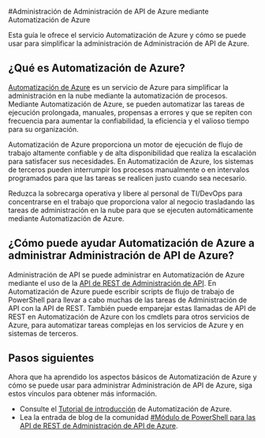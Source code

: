 <properties
	pageTitle="Administración de Administración de API de Azure mediante Automatización de Azure"
	description="Obtenga información acerca de cómo puede usarse el servicio de Automatización de Azure para administrar Administración de API de Azure."
	services="api-management, automation"
	documentationCenter=""
	authors="csand-msft"
	manager="eamono"
	editor=""/>

<tags
	ms.service="api-management"
	ms.workload="mobile"
	ms.tgt_pltfrm="na"
	ms.devlang="na"
	ms.topic="article"
	ms.date="02/01/2016"
	ms.author="csand"/>



#Administración de Administración de API de Azure mediante Automatización de Azure

Esta guía le ofrece el servicio Automatización de Azure y cómo se puede usar para simplificar la administración de Administración de API de Azure.

## ¿Qué es Automatización de Azure?

[Automatización de Azure](https://azure.microsoft.com/services/automation/) es un servicio de Azure para simplificar la administración en la nube mediante la automatización de procesos. Mediante Automatización de Azure, se pueden automatizar las tareas de ejecución prolongada, manuales, propensas a errores y que se repiten con frecuencia para aumentar la confiabilidad, la eficiencia y el valioso tiempo para su organización.

Automatización de Azure proporciona un motor de ejecución de flujo de trabajo altamente confiable y de alta disponibilidad que realiza la escalación para satisfacer sus necesidades. En Automatización de Azure, los sistemas de terceros pueden interrumpir los procesos manualmente o en intervalos programados para que las tareas se realicen justo cuando sea necesario.

Reduzca la sobrecarga operativa y libere al personal de TI/DevOps para concentrarse en el trabajo que proporciona valor al negocio trasladando las tareas de administración en la nube para que se ejecuten automáticamente mediante Automatización de Azure.


## ¿Cómo puede ayudar Automatización de Azure a administrar Administración de API de Azure?

Administración de API se puede administrar en Automatización de Azure mediante el uso de la [API de REST de Administración de API](https://msdn.microsoft.com/library/azure/dn776326.aspx). En Automatización de Azure puede escribir scripts de flujo de trabajo de PowerShell para llevar a cabo muchas de las tareas de Administración de API con la API de REST. También puede emparejar estas llamadas de API de REST en Automatización de Azure con los cmdlets para otros servicios de Azure, para automatizar tareas complejas en los servicios de Azure y en sistemas de terceros.


## Pasos siguientes

Ahora que ha aprendido los aspectos básicos de Automatización de Azure y cómo se puede usar para administrar Administración de API de Azure, siga estos vínculos para obtener más información.

* Consulte el [Tutorial de introducción](../automation-create-runbook-from-samples.md) de Automatización de Azure.
* Lea la entrada de blog de la comunidad [#Módulo de PowerShell para las API de REST de Administración de API de Azure](https://alexandrebrisebois.wordpress.com/2014/08/17/powershell-module-for-the-azure-api-management-rest-apis/).
 

<!---HONumber=AcomDC_0204_2016-->